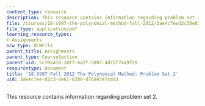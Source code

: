 ```yaml
---
content_type: resource
description: This resource contains information regarding problem set 2.
file: /courses/18-s997-the-polynomial-method-fall-2012/3ae4c7eed2c38e618280d7684747cda3_MIT18_S997F12_pset2.pdf
file_type: application/pdf
learning_resource_types:
- Assignments
ocw_type: OCWFile
parent_title: Assignments
parent_type: CourseSection
parent_uid: 5c70a418-10f7-6a2f-5887-4d72f74a9f59
resourcetype: Document
title: '18.S997 Fall 2012 The Polynomial Method: Problem Set 2'
uid: 3ae4c7ee-d2c3-8e61-8280-d7684747cda3
---
```

This resource contains information regarding problem set 2.


